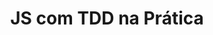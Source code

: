 ---
title: "JS com TDD na Prática"
image: '/assets/img/cursos/js-tdd.png'
link: 'https://www.eventick.com.br/javascript-com-tdd-na-pratica'
introduction: 'Aprenda como escrever testes na prática e profissionalize-se ainda mais para o mercado.'
main-class: 'js'
color: '#D6BA32'
tags:
- frontend
- js
- cursos
---